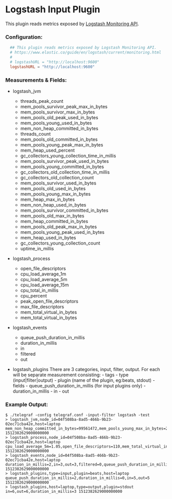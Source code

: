 # Logstash Input Plugin

This plugin reads metrics exposed by [Logstash Monitoring API](https://www.elastic.co/guide/en/logstash/current/monitoring-logstash.html).

### Configuration:

```toml
  ## This plugin reads metrics exposed by Logstash Monitoring API.
  # https://www.elastic.co/guide/en/logstash/current/monitoring.html
  #
  # logstashURL = "http://localhost:9600"
  logstashURL = "http://localhost:9600"
```

### Measurements & Fields:

- logstash_jvm
    - threads_peak_count
    - mem_pools_survivor_peak_max_in_bytes
    - mem_pools_survivor_max_in_bytes
    - mem_pools_old_peak_used_in_bytes
    - mem_pools_young_used_in_bytes
    - mem_non_heap_committed_in_bytes
    - threads_count
    - mem_pools_old_committed_in_bytes
    - mem_pools_young_peak_max_in_bytes
    - mem_heap_used_percent
    - gc_collectors_young_collection_time_in_millis
    - mem_pools_survivor_peak_used_in_bytes
    - mem_pools_young_committed_in_bytes
    - gc_collectors_old_collection_time_in_millis
    - gc_collectors_old_collection_count
    - mem_pools_survivor_used_in_bytes
    - mem_pools_old_used_in_bytes
    - mem_pools_young_max_in_bytes
    - mem_heap_max_in_bytes
    - mem_non_heap_used_in_bytes
    - mem_pools_survivor_committed_in_bytes
    - mem_pools_old_max_in_bytes
    - mem_heap_committed_in_bytes
    - mem_pools_old_peak_max_in_bytes
    - mem_pools_young_peak_used_in_bytes
    - mem_heap_used_in_bytes
    - gc_collectors_young_collection_count
    - uptime_in_millis

- logstash_process
    - open_file_descriptors
    - cpu_load_average_1m
    - cpu_load_average_5m
    - cpu_load_average_15m
    - cpu_total_in_millis
    - cpu_percent
    - peak_open_file_descriptors
    - max_file_descriptors
    - mem_total_virtual_in_bytes
    - mem_total_virtual_in_bytes

- logstash_events
    - queue_push_duration_in_millis
    - duration_in_millis
    - in
    - filtered
    - out

- logstash_plugins
  There are 3 categories, input, filter, output. For each will be separate measurement consisting:
      - tags
        - type (input|filter|output)
        - plugin (name of the plugin, eg:beats, stdout)
      - fields
        - queue_push_duration_in_millis (for input plugins only)
        - duration_in_millis
        - in
        - out

### Example Output:

```
$ ./telegraf -config telegraf.conf -input-filter logstash -test
> logstash_jvm,node_id=04f508ba-8ad5-466b-9b23-02ec71cba42e,host=laptop mem_non_heap_committed_in_bytes=99561472,mem_pools_young_max_in_bytes=279183360,mem_pools_old_committed_in_bytes=724828160,mem_heap_used_percent=21,mem_pools_survivor_peak_used_in_bytes=34865152,mem_pools_old_used_in_bytes=37868216,gc_collectors_old_collection_time_in_millis=568,threads_peak_count=33,mem_pools_young_peak_used_in_bytes=279183360,mem_heap_committed_in_bytes=1038876672,mem_non_heap_used_in_bytes=92957192,mem_pools_survivor_used_in_bytes=34865152,mem_pools_young_committed_in_bytes=279183360,gc_collectors_young_collection_time_in_millis=1605,mem_heap_max_in_bytes=1038876672,mem_heap_used_in_bytes=218198056,mem_pools_old_max_in_bytes=724828160,gc_collectors_young_collection_count=5,mem_pools_old_peak_max_in_bytes=724828160,mem_pools_young_used_in_bytes=145464688,mem_pools_survivor_committed_in_bytes=34865152,mem_pools_old_peak_used_in_bytes=85451288,mem_pools_young_peak_max_in_bytes=279183360,gc_collectors_old_collection_count=2,uptime_in_millis=119806,threads_count=33,mem_pools_survivor_peak_max_in_bytes=34865152,mem_pools_survivor_max_in_bytes=34865152 1512382629000000000
> logstash_process,node_id=04f508ba-8ad5-466b-9b23-02ec71cba42e,host=laptop cpu_load_average_5m=1.05,open_file_descriptors=110,mem_total_virtual_in_bytes=4857896960,cpu_percent=5,cpu_load_average_1m=1.01,peak_open_file_descriptors=110,max_file_descriptors=1048576,cpu_total_in_millis=97420,cpu_load_average_15m=0.91 1512382629000000000
> logstash_events,node_id=04f508ba-8ad5-466b-9b23-02ec71cba42e,host=laptop duration_in_millis=2,in=3,out=3,filtered=0,queue_push_duration_in_millis=1 1512382629000000000
> logstash_plugins,type=input,plugin=beats,host=laptop queue_push_duration_in_millis=2,duration_in_millis=0,in=5,out=5 1512382629000000000
> logstash_plugins,host=laptop,type=output,plugin=stdout in=6,out=6,duration_in_millis=3 1512382629000000000
```
